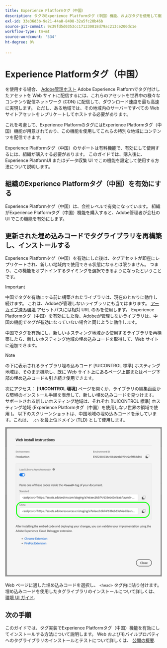 ```yaml
---
title: Experience Platformタグ（中国）
description: タグのExperience Platformタグ（中国）機能、およびタグを使用して複数の地域にコンテンツを配信する方法について説明します。
exl-id: 33e36d3b-9e21-44a8-8498-32a5fc20b46b
source-git-commit: 9c39fd5d0353cc171230818d79ac213ce200dc1e
workflow-type: tm+mt
source-wordcount: '534'
ht-degree: 0%

---
```


# Experience Platformタグ（中国）

を使用する場合、 [Adobe管理ホスト](./hosts/managed-by-adobe-host.md) Adobe Experience Platformでタグ付けしたアセットを Web サイトに配信するには、これらのアセットを世界中の様々なコンテンツ配信ネットワーク (CDN) に配信して、ダウンロード速度を最も高速に実現します。 ただし、ある地域では、その地域内のサーバーですべての Web サイトアセットをレプリケートしてホストする必要があります。

これを考慮して、Experience PlatformのタグにはExperience Platformタグ（中国）機能が用意されており、この機能を使用してこれらの特別な地域にコンテンツを配信できます。

Experience Platformタグ（中国）のサポートは有料機能で、有効にして使用するには、組織が購入する必要があります。 このガイドでは、購入後に、Experience PlatformUI またはデータ収集 UI でこの機能を設定して使用する方法について説明します。

## 組織のExperience Platformタグ（中国）を有効にする

Experience Platformタグ（中国）は、会社レベルで有効になっています。 組織がExperience Platformタグ（中国）機能を購入すると、Adobe管理者が会社の UI でこの機能を有効にします。

## 更新された埋め込みコードでタグライブラリを再構築し、インストールする

Experience Platformタグ（中国）を有効にした後は、タグアセットが即座にレプリケートされ、新しい地域内で使用できる状態になるとは限りません。 つまり、この機能をオプトインするタイミングを選択できるようになったということです。

>[!IMPORTANT]
>
>中国でタグを有効にする前に構築されたライブラリは、現在のとおりに動作し続けます。 これは、Adobeが管理しないライブラリにも当てはまります。 [アーカイブ済み環境](./environments.md#archive) アセットパスには相対 URL のみを使用します。 Experience Platformタグ（中国）を有効にした後、Adobeが管理しないライブラリは、中国の機能でタグが有効になっていない場合と同じように動作します。

中国でタグを有効にし、新しいホスティング地域から使用するライブラリを再構築したら、新しいホスティング地域の埋め込みコードを取得して、Web サイトに追加できます。

>[!NOTE]
>
>の下に表示されるライブラリ埋め込みコード [!UICONTROL 標準] ホスティング地域は、そのまま機能し、既に Web サイト上にあるページ上部またはページ下部の埋め込みコードも引き続き使用できます。

次にアクセス： **[!UICONTROL 環境]** ページを開くか、ライブラリの編集画面から環境のインストール手順を表示して、新しい埋め込みコードを見つけます。 サポートされる新しいホスティング地域は、それぞれ [!UICONTROL 標準] ホスティング地域 (Experience Platformタグ（中国）を使用しない世界の領域で使用 )。 以下のスクリーンショットは、中国地域の埋め込みコードを示しています。これは、 `.cn` を最上位ドメイン (TLD) として使用します。

![中国地域の埋め込みコード](../../images/ui/publishing/premium-cdn/embed-codes.png)

Web ページに適した埋め込みコードを選択し、 `<head>` タグ内に貼り付けます。 埋め込みコードを使用したタグライブラリのインストールについて詳しくは、 [環境 UI ガイド](./environments.md#installation).

## 次の手順

このガイドでは、タグ実装でExperience Platformタグ（中国）機能を有効にしてインストールする方法について説明します。 Web およびモバイルプロパティへのタグライブラリのインストールとテストについて詳しくは、 [公開の概要](./overview.md).
